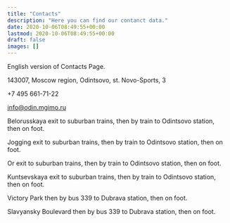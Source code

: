 ```yaml
---
title: "Contacts"
description: "Here you can find our contanct data."
date: 2020-10-06T08:49:55+00:00
lastmod: 2020-10-06T08:49:55+00:00
draft: false
images: []
---
```


English version of Contacts Page.

143007, Moscow region, Odintsovo, st. Novo-Sports, 3

+7 495 661-71-22

info@odin.mgimo.ru

Belorusskaya exit to suburban trains, then by train to Odintsovo station, then on foot.

Jogging exit to suburban trains, then by train to Odintsovo station, then on foot.

Or exit to suburban trains, then by train to Odintsovo station, then on foot.

Kuntsevskaya exit to suburban trains, then by train to Odintsovo station, then on foot.

Victory Park then by bus 339 to Dubrava station, then on foot.

Slavyansky Boulevard then by bus 339 to Dubrava station, then on foot.
